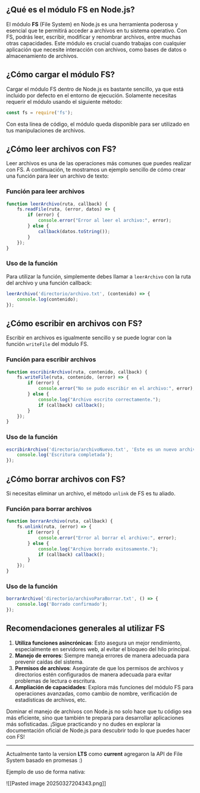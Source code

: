 
## ¿Qué es el módulo FS en Node.js?

El módulo **FS** (File System) en Node.js es una herramienta poderosa y esencial que te permitirá acceder a archivos en tu sistema operativo. Con FS, podrás leer, escribir, modificar y renombrar archivos, entre muchas otras capacidades. Este módulo es crucial cuando trabajas con cualquier aplicación que necesite interacción con archivos, como bases de datos o almacenamiento de archivos.

## ¿Cómo cargar el módulo FS?

Cargar el módulo FS dentro de Node.js es bastante sencillo, ya que está incluido por defecto en el entorno de ejecución. Solamente necesitas requerir el módulo usando el siguiente método:

```javascript
const fs = require('fs');
```

Con esta línea de código, el módulo queda disponible para ser utilizado en tus manipulaciones de archivos.

## ¿Cómo leer archivos con FS?

Leer archivos es una de las operaciones más comunes que puedes realizar con FS. A continuación, te mostramos un ejemplo sencillo de cómo crear una función para leer un archivo de texto:

### Función para leer archivos

```javascript
function leerArchivo(ruta, callback) {
    fs.readFile(ruta, (error, datos) => {
        if (error) {
            console.error("Error al leer el archivo:", error);
        } else {
            callback(datos.toString());
        }
    });
}
```

### Uso de la función

Para utilizar la función, simplemente debes llamar a `leerArchivo` con la ruta del archivo y una función callback:

```javascript
leerArchivo('directorio/archivo.txt', (contenido) => {
    console.log(contenido);
});
```

## ¿Cómo escribir en archivos con FS?

Escribir en archivos es igualmente sencillo y se puede lograr con la función `writeFile` del módulo FS.

### Función para escribir archivos

```javascript
function escribirArchivo(ruta, contenido, callback) {
    fs.writeFile(ruta, contenido, (error) => {
        if (error) {
            console.error("No se pudo escribir en el archivo:", error);
        } else {
            console.log("Archivo escrito correctamente.");
            if (callback) callback();
        }
    });
}
```

### Uso de la función

```javascript
escribirArchivo('directorio/archivoNuevo.txt', 'Este es un nuevo archivo', () => {
    console.log('Escritura completada');
});
```

## ¿Cómo borrar archivos con FS?

Si necesitas eliminar un archivo, el método `unlink` de FS es tu aliado.

### Función para borrar archivos

```javascript
function borrarArchivo(ruta, callback) {
    fs.unlink(ruta, (error) => {
        if (error) {
            console.error("Error al borrar el archivo:", error);
        } else {
            console.log("Archivo borrado exitosamente.");
            if (callback) callback();
        }
    });
}
```

### Uso de la función

```javascript
borrarArchivo('directorio/archivoParaBorrar.txt', () => {
    console.log('Borrado confirmado');
});
```

## Recomendaciones generales al utilizar FS

1. **Utiliza funciones asincrónicas**: Esto asegura un mejor rendimiento, especialmente en servidores web, al evitar el bloqueo del hilo principal.
2. **Manejo de errores**: Siempre maneja errores de manera adecuada para prevenir caídas del sistema.
3. **Permisos de archivos**: Asegúrate de que los permisos de archivos y directorios estén configurados de manera adecuada para evitar problemas de lectura o escritura.
4. **Ampliación de capacidades**: Explora más funciones del módulo FS para operaciones avanzadas, como cambio de nombre, verificación de estadísticas de archivos, etc.

Dominar el manejo de archivos con Node.js no solo hace que tu código sea más eficiente, sino que también te prepara para desarrollar aplicaciones más sofisticadas. ¡Sigue practicando y no dudes en explorar la documentación oficial de Node.js para descubrir todo lo que puedes hacer con FS!

---

Actualmente tanto la version **LTS** como **current** agregaron la API de File System basado en promesas :)

Ejemplo de uso de forma nativa:

![[Pasted image 20250327204343.png]]
